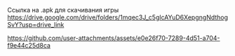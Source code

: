 Ссылка на .apk для скачивания игры
https://drive.google.com/drive/folders/1mqec3J_c5glcAYuD6XepgngNdthogSvY?usp=drive_link


https://github.com/user-attachments/assets/e0e26f70-7289-4d51-a704-f9e44c25d8ca



